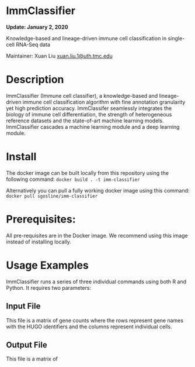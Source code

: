 # ImmClassifier

**Update: January 2, 2020**

Knowledge-based and lineage-driven immune cell classification in single-cell RNA-Seq data

Maintainer: Xuan Liu <xuan.liu.1@uth.tmc.edu>

# Description

ImmClassifier (Immune cell classifier), a knowledge-based and lineage-driven immune cell  classification algorithm with fine annotation granularity yet high prediction accuracy. ImmClassifer seamlessly integrates the biology of immune cell differentiation, the strength of heterogeneous reference datasets and the state-of-art machine learning models. ImmClassifier cascades a machine learning module and a deep learning module.

# Install

The docker image can be built locally from this repository using the following command:
`docker build . -t imm-classifier`

Alternatively you can pull a fully working docker image using this command:
`docker pull sgosline/imm-classifier`

# Prerequisites:

All pre-requisites are in the Docker image. We recommend using this image instead of installing locally.

# Usage Examples

ImmClassifier runs a series of three individual commands using both R and Python. It requires two parameters:

## Input File

This file is a matrix of gene counts where the rows represent gene names with the HUGO identifiers and the columns represent individual cells.

## Output File

This file is a matrix of

